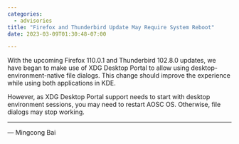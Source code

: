 ```yaml
---
categories:
  - advisories
title: "Firefox and Thunderbird Update May Require System Reboot"
date: 2023-03-09T01:30:48-07:00

---
```


With the upcoming Firefox 110.0.1 and Thunderbird 102.8.0 updates, we have began to make use of XDG Desktop Portal to allow using desktop-environment-native file dialogs. This change should improve the experience while using both applications in KDE.

However, as XDG Desktop Portal support needs to start with desktop environment sessions, you may need to restart AOSC OS. Otherwise, file dialogs may stop working.

---

— Mingcong Bai
